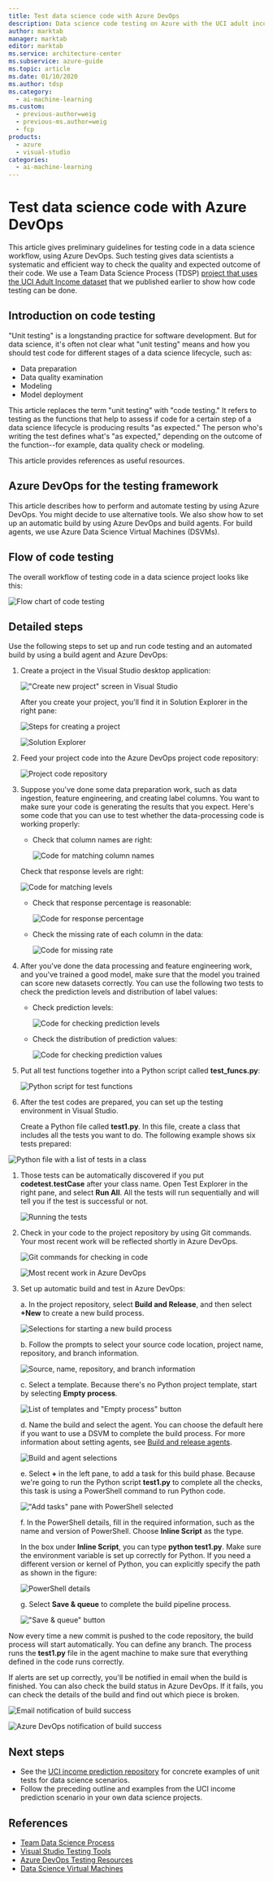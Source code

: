 ```yaml
---
title: Test data science code with Azure DevOps
description: Data science code testing on Azure with the UCI adult income prediction dataset with the Team Data Science Process and Azure DevOps Services
author: marktab
manager: marktab
editor: marktab
ms.service: architecture-center
ms.subservice: azure-guide
ms.topic: article
ms.date: 01/10/2020
ms.author: tdsp
ms.category:
  - ai-machine-learning
ms.custom:
  - previous-author=weig
  - previous-ms.author=weig
  - fcp
products:
  - azure
  - visual-studio
categories:
  - ai-machine-learning
---
```


# Test data science code with Azure DevOps

This article gives preliminary guidelines for testing code in a data science workflow, using Azure DevOps. Such testing gives data scientists a systematic and efficient way to check the quality and expected outcome of their code. We use a Team Data Science Process (TDSP) [project that uses the UCI Adult Income dataset](https://github.com/Azure/MachineLearningSamples-TDSPUCIAdultIncome) that we published earlier to show how code testing can be done.

## Introduction on code testing

"Unit testing" is a longstanding practice for software development. But for data science, it's often not clear what "unit testing" means and how you should test code for different stages of a data science lifecycle, such as:

* Data preparation
* Data quality examination
* Modeling
* Model deployment

This article replaces the term "unit testing" with "code testing." It refers to testing as the functions that help to assess if code for a certain step of a data science lifecycle is producing results "as expected." The person who's writing the test defines what's "as expected," depending on the outcome of the function--for example, data quality check or modeling.

This article provides references as useful resources.

## Azure DevOps for the testing framework

This article describes how to perform and automate testing by using Azure DevOps. You might decide to use alternative tools. We also show how to set up an automatic build by using Azure DevOps and build agents. For build agents, we use Azure Data Science Virtual Machines (DSVMs).

## Flow of code testing

The overall workflow of testing code in a data science project looks like this:

![Flow chart of code testing](./media/code-test/test-flow-chart.png)

## Detailed steps

Use the following steps to set up and run code testing and an automated build by using a build agent and Azure DevOps:

1. Create a project in the Visual Studio desktop application:

    !["Create new project" screen in Visual Studio](./media/code-test/create-project.png)

   After you create your project, you'll find it in Solution Explorer in the right pane:

    ![Steps for creating a project](./media/code-test/create-python-project-in-vs.png)

    ![Solution Explorer](./media/code-test/solution-explorer-in-vs.png)

1. Feed your project code into the Azure DevOps project code repository:

    ![Project code repository](./media/code-test/create-repo.png)

1. Suppose you've done some data preparation work, such as data ingestion, feature engineering, and creating label columns. You want to make sure your code is generating the results that you expect. Here's some code that you can use to test whether the data-processing code is working properly:

    * Check that column names are right:

      ![Code for matching column names](./media/code-test/check-column-names.png)

    Check that response levels are right:

      ![Code for matching levels](./media/code-test/check-response-levels.png)

    * Check that response percentage is reasonable:

      ![Code for response percentage](./media/code-test/check-response-percentage.png)

    * Check the missing rate of each column in the data:

      ![Code for missing rate](./media/code-test/check-missing-rate.png)

1. After you've done the data processing and feature engineering work, and you've trained a good model, make sure that the model you trained can score new datasets correctly. You can use the following two tests to check the prediction levels and distribution of label values:

    * Check prediction levels:

      ![Code for checking prediction levels](./media/code-test/check-prediction-levels.png)

    * Check the distribution of prediction values:

      ![Code for checking prediction values](./media/code-test/check-prediction-values.png)

1. Put all test functions together into a Python script called **test_funcs.py**:

    ![Python script for test functions](./media/code-test/create-file-test-func.png)

1. After the test codes are prepared, you can set up the testing environment in Visual Studio.

   Create a Python file called **test1.py**. In this file, create a class that includes all the tests you want to do. The following example shows six tests prepared:

  ![Python file with a list of tests in a class](./media/code-test/create-file-test-1-class.png)

1. Those tests can be automatically discovered if you put **codetest.testCase** after your class name. Open Test Explorer in the right pane, and select **Run All**. All the tests will run sequentially and will tell you if the test is successful or not.

    ![Running the tests](./media/code-test/run-tests.png)

1. Check in your code to the project repository by using Git commands. Your most recent work will be reflected shortly in Azure DevOps.

    ![Git commands for checking in code](./media/code-test/git-check-in.png)

    ![Most recent work in Azure DevOps](./media/code-test/git-check-in-most-recent-work.png)

1. Set up automatic build and test in Azure DevOps:

    a. In the project repository, select **Build and Release**, and then select **+New** to create a new build process.

    ![Selections for starting a new build process](./media/code-test/create-new-build.png)

    b. Follow the prompts to select your source code location, project name, repository, and branch information.

    ![Source, name, repository, and branch information](./media/code-test/fill-in-build-info.png)

    c. Select a template. Because there's no Python project template, start by selecting **Empty process**.

    ![List of templates and "Empty process" button](./media/code-test/start-empty-process-template.png)

    d. Name the build and select the agent. You can choose the default here if you want to use a DSVM to complete the build process. For more information about setting agents, see [Build and release agents](/azure/devops/pipelines/agents/agents).

    ![Build and agent selections](./media/code-test/select-agent.png)

    e. Select **+** in the left pane, to add a task for this build phase. Because we're going to run the Python script **test1.py** to complete all the checks, this task is using a PowerShell command to run Python code.

    !["Add tasks" pane with PowerShell selected](./media/code-test/add-task-powershell.png)

    f. In the PowerShell details, fill in the required information, such as the name and version of PowerShell. Choose **Inline Script** as the type.

    In the box under **Inline Script**, you can type **python test1.py**. Make sure the environment variable is set up correctly for Python. If you need a different version or kernel of Python, you can explicitly specify the path as shown in the figure:

    ![PowerShell details](./media/code-test/powershell-scripts.png)

    g. Select **Save & queue** to complete the build pipeline process.

    !["Save & queue" button](./media/code-test/save-and-queue-build-definition.png)

Now every time a new commit is pushed to the code repository, the build process will start automatically. You can define any branch. The process runs the **test1.py** file in the agent machine to make sure that everything defined in the code runs correctly.

If alerts are set up correctly, you'll be notified in email when the build is finished. You can also check the build status in Azure DevOps. If it fails, you can check the details of the build and find out which piece is broken.

![Email notification of build success](./media/code-test/email-build-succeed.png)

![Azure DevOps notification of build success](./media/code-test/vs-online-build-succeed.png)

## Next steps

* See the [UCI income prediction repository](https://github.com/Azure/MachineLearningSamples-TDSPUCIAdultIncome) for concrete examples of unit tests for data science scenarios.
* Follow the preceding outline and examples from the UCI income prediction scenario in your own data science projects.

## References

* [Team Data Science Process](/azure/machine-learning/team-data-science-process/)
* [Visual Studio Testing Tools](https://www.visualstudio.com/vs/features/testing-tools/)
* [Azure DevOps Testing Resources](https://www.visualstudio.com/team-services/)
* [Data Science Virtual Machines](https://azure.microsoft.com/services/virtual-machines/data-science-virtual-machines/)
